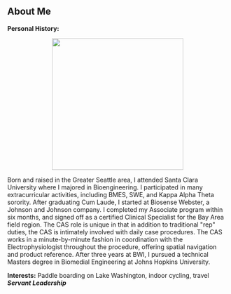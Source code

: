 
## About Me

**Personal History:** 
<center>
<img src = "/images/bwi.jpg" width="300"></center>

Born and raised in the Greater Seattle area, I attended Santa Clara University where I majored in Bioengineering. I participated in many extracurricular activities, including BMES, SWE, and Kappa Alpha Theta sorority. After graduating Cum Laude, I started at Biosense Webster, a Johnson and Johnson company. I completed my Associate program within six months, and signed off as a certified Clinical Specialist for the Bay Area field region. The CAS role is unique in that in addition to traditional "rep" duties, the CAS is intimately involved with daily case procedures. The CAS works in a minute-by-minute fashion in coordination with the Electrophysiologist throughout the procedure, offering spatial navigation and product reference. After three years at BWI, I pursued a technical Masters degree in Biomedial Engineering at Johns Hopkins University.



**Interests:**
Paddle boarding on Lake Washington, indoor cycling, travel
<br>
***Servant Leadership***
